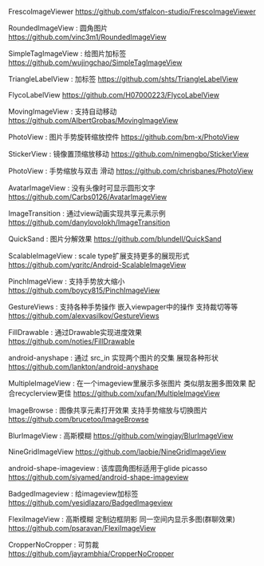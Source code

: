 FrescoImageViewer
https://github.com/stfalcon-studio/FrescoImageViewer

RoundedImageView : 圆角图片
https://github.com/vinc3m1/RoundedImageView

SimpleTagImageView : 给图片加标签
https://github.com/wujingchao/SimpleTagImageView

TriangleLabelView : 加标签
https://github.com/shts/TriangleLabelView

FlycoLabelView
https://github.com/H07000223/FlycoLabelView

MovingImageView : 支持自动移动
https://github.com/AlbertGrobas/MovingImageView

PhotoView : 图片手势旋转缩放控件
https://github.com/bm-x/PhotoView

StickerView : 镜像置顶缩放移动
https://github.com/nimengbo/StickerView

PhotoView : 手势缩放与双击 滑动
https://github.com/chrisbanes/PhotoView

AvatarImageView : 没有头像时可显示圆形文字
https://github.com/Carbs0126/AvatarImageView

ImageTransition : 通过view动画实现共享元素示例
https://github.com/danylovolokh/ImageTransition

QuickSand : 图片分解效果
https://github.com/blundell/QuickSand

ScalableImageView : scale type扩展支持更多的展现形式
https://github.com/yqritc/Android-ScalableImageView

PinchImageView : 支持手势放大缩小
https://github.com/boycy815/PinchImageView

GestureViews : 支持各种手势操作 嵌入viewpager中的操作 支持裁切等等
https://github.com/alexvasilkov/GestureViews

FillDrawable : 通过Drawable实现进度效果
https://github.com/noties/FillDrawable

android-anyshape : 通过 src_in 实现两个图片的交集 展现各种形状
https://github.com/lankton/android-anyshape

MultipleImageView : 在一个imageview里展示多张图片 类似朋友圈多图效果 配合recyclerview更佳
https://github.com/xufan/MultipleImageView

ImageBrowse : 图像共享元素打开效果 支持手势缩放与切换图片
https://github.com/brucetoo/ImageBrowse

BlurImageView : 高斯模糊
https://github.com/wingjay/BlurImageView

NineGridImageView
https://github.com/laobie/NineGridImageView

android-shape-imageview : 该库圆角图标适用于glide picasso
https://github.com/siyamed/android-shape-imageview

BadgedImageview : 给imageview加标签
https://github.com/yesidlazaro/BadgedImageview

FlexiImageView : 高斯模糊 定制边框阴影 同一空间内显示多图(群聊效果)
https://github.com/psaravan/FlexiImageView

CropperNoCropper : 可剪裁
https://github.com/jayrambhia/CropperNoCropper
